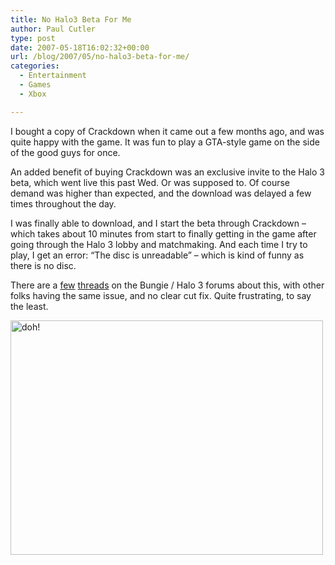 ```yaml
---
title: No Halo3 Beta For Me
author: Paul Cutler
type: post
date: 2007-05-18T16:02:32+00:00
url: /blog/2007/05/no-halo3-beta-for-me/
categories:
  - Entertainment
  - Games
  - Xbox

---
```

I bought a copy of Crackdown when it came out a few months ago, and was quite happy with the game. It was fun to play a GTA-style game on the side of the good guys for once.

An added benefit of buying Crackdown was an exclusive invite to the Halo 3 beta, which went live this past Wed. Or was supposed to. Of course demand was higher than expected, and the download was delayed a few times throughout the day.

I was finally able to download, and I start the beta through Crackdown &#8211; which takes about 10 minutes from start to finally getting in the game after going through the Halo 3 lobby and matchmaking. And each time I try to play, I get an error: &#8220;The disc is unreadable&#8221; &#8211; which is kind of funny as there is no disc.

There are a [few][1] [threads][2] on the Bungie / Halo 3 forums about this, with other folks having the same issue, and no clear cut fix. Quite frustrating, to say the least.

[<img src="https://i2.wp.com/farm1.static.flickr.com/211/502817545_dc9e7896e3.jpg?resize=500%2C375" width="500" height="375" alt="doh!" data-recalc-dims="1" />][3]

 [1]: http://www.bungie.net/Forums/posts.aspx?postID=10787368
 [2]: http://www.bungie.net/Forums/posts.aspx?postID=10918577&v%20iewreplies=true#end
 [3]: http://www.flickr.com/photos/silwenae/502817545/ "Photo Sharing"